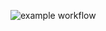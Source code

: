 ![example workflow](https://github.com/Kaun/hexlet-my-first-workflow/actions/workflows//hello-world.yml/badge.svg)